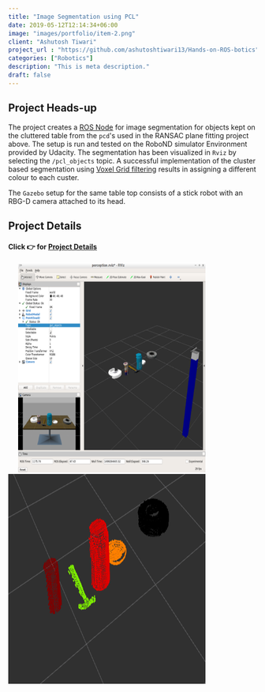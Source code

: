 ```yaml
---
title: "Image Segmentation using PCL"
date: 2019-05-12T12:14:34+06:00
image: "images/portfolio/item-2.png"
client: "Ashutosh Tiwari"
project_url : "https://github.com/ashutoshtiwari13/Hands-on-ROS-botics"
categories: ["Robotics"]
description: "This is meta description."
draft: false
---
```


## Project Heads-up

The project creates a [ROS Node](http://wiki.ros.org/ROS/Tutorials/UnderstandingNodes) for image segmentation for objects kept on the cluttered table from the `pcd`'s used in the RANSAC plane fitting project above. The setup is run and tested on the RoboND simulator Environment provided by Udacity. The segmentation has been visualized in `Rviz` by selecting the `/pcl_objects` topic.
A successful implementation of the cluster based segmentation using [Voxel Grid filtering](https://python-pcl-fork.readthedocs.io/en/rc_patches4/tutorial/filtering.html#downsampling-a-pointcloud-using-a-voxelgrid-filter) results in assigning a different colour to each custer.

The `Gazebo` setup for the same table top consists of a stick robot with an RBG-D camera attached to its head.


## Project Details

#### Click 👉 for  [Project Details](https://github.com/ashutoshtiwari13/ROS-PCL-Segmentation#Image-Segmentation)


<img src="https://github.com/ashutoshtiwari13/ROS-PCL-Segmentation/blob/master/sensor_stick/pcl1.png" height="425px" width="380px" hspace="20"/><img src="https://github.com/ashutoshtiwari13/ROS-PCL-Segmentation/blob/master/sensor_stick/pcl2.png" height="425px" width="400px"/>
